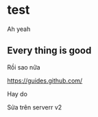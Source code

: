 # test
Ah yeah

## Every thing is good
Rồi sao nữa

https://guides.github.com/

Hay do

Sửa trên serverr v2
